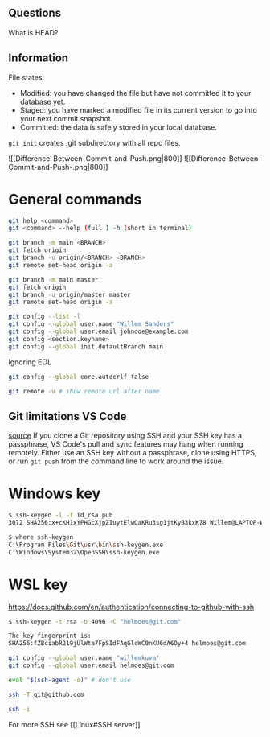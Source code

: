 ## Questions
What is HEAD?

## Information
File states:
  - Modified: you have changed the file but have not committed it to your database yet.
  - Staged: you have marked a modified file in its current version to go into your next commit snapshot.
  - Committed: the data is safely stored in your local database.

`git init` creates .git subdirectory with all repo files.

![[Difference-Between-Commit-and-Push.png|800]]
![[Difference-Between-Commit-and-Push-.png|800]]

# General commands
```bash
git help <command>
git <command> --help (full ) -h (short in terminal)

git branch -m main <BRANCH>
git fetch origin
git branch -u origin/<BRANCH> <BRANCH>
git remote set-head origin -a

git branch -m main master
git fetch origin
git branch -u origin/master master
git remote set-head origin -a

git config --list -l
git config --global user.name "Willem Sanders"
git config --global user.email johndoe@example.com
git config <section.keyname>
git config --global init.defaultBranch main

```
Ignoring EOL
```bash
git config --global core.autocrlf false
```

```bash
git remote -v # show remote url after name
```

## Git limitations VS Code
[source](https://code.visualstudio.com/docs/remote/wsl#_git-limitations)
If you clone a Git repository using SSH and your SSH key has a passphrase, VS Code's pull and sync features may hang when running remotely. Either use an SSH key without a passphrase, clone using HTTPS, or run `git push` from the command line to work around the issue.

# Windows key
```bash
$ ssh-keygen -l -f id_rsa.pub
3072 SHA256:x+cKH1xYPHGcXjpZIuytElwOaKRu3sg1jtKyB3kxK78 Willem@LAPTOP-Willem (RSA)

$ where ssh-keygen
C:\Program Files\Git\usr\bin\ssh-keygen.exe
C:\Windows\System32\OpenSSH\ssh-keygen.exe
```

# WSL key
https://docs.github.com/en/authentication/connecting-to-github-with-ssh

```bash
$ ssh-keygen -t rsa -b 4096 -C "helmoes@git.com"

The key fingerprint is:
SHA256:fZBciabR219jUlWta7FpSIdFAqGlcWC0nKU6dA6Oy+4 helmoes@git.com

git config --global user.name "willemkuvm"
git config --global user.email helmoes@git.com

eval "$(ssh-agent -s)" # don't use

ssh -T git@github.com

ssh -i 
```

For more SSH see [[Linux#SSH server]]
